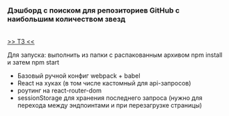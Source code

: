### Дэшборд с поиском для репозиториев GitHub с наибольшим количеством звезд
\
[>> ТЗ <<](https://github.com/avito-tech/pro-fe-trainee-task)

Для запуска: выполнить из папки с распакованным архивом npm install и затем npm start

* Базовый ручной конфиг webpack + babel
* React на хуках (в том числе кастомный для api-запросов)
* роутинг на react-router-dom
* sessionStorage для хранения последнего запроса (нужно для перехода между эндпоинтами и при перезагрузке страницы)